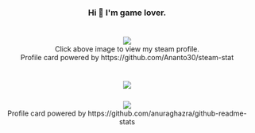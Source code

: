 <h3 align="center"> Hi 👋 I'm game lover. </h3>

#
<div align=center>
    <a href="https://steamcommunity.com/id/kkilme/" target="_blank">
        <img src="https://steam-stat.vercel.app/api?profileName=kkilme" href="https://steamcommunity.com/id/kkilme/"/>
    </a>
</div>

<div align="center"> Click above image to view my steam profile. </div>
<div align="center"> Profile card powered by https://github.com/Ananto30/steam-stat </div>

#
<div align="center">
    <div>
        <a href="https://github.com/anuraghazra/github-readme-stats" target="_blank">
            <img align="center" src="https://github-readme-stats.vercel.app/api/top-langs/?username=kkilme&layout=compact&theme=dark"/>
        </a>
    </div>
    <div>
        <a href="https://github.com/anuraghazra/github-readme-stats" target="_blank">
            <img align="center" style="margin-top:25px" src="https://github-readme-stats.vercel.app/api?username=kkilme&hide=issues,stars,contribs&hide_rank=true&count_private=true&show_icons=true&theme=dark&include_all_commits=true"/>
        </a>
    </div>
</div>

<div align="center"> Profile card powered by https://github.com/anuraghazra/github-readme-stats </div>
